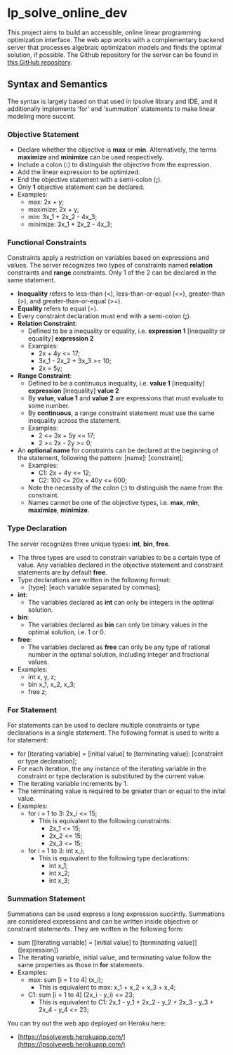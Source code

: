 # lp_solve_online_dev

This project aims to build an accessible, online linear programming optimization interface.
The web app works with a complementary backend server that processes algebraic optimization models and finds the optimal solution, if possible. The Github repository for the server can be found in [this GitHub repository](https://github.com/ayang4114/lp_solve_server_dev/tree/master).

## Syntax and Semantics

The syntax is largely based on that used in lpsolve library and IDE, and it additionally implements 'for' and 'summation' statements to make linear modeling more succint.

### Objective Statement
- Declare whether the objective is **max** or **min**. Alternatively, the terms **maximize** and **minimize** can be used respectively.
- Include a colon (**:**) to distinguish the objective from the expression.
- Add the linear expression to be optimized.
- End the objective statement with a semi-colon (**;**).
- Only **1** objective statement can be declared.
- Examples:
  - max: 2x + y;
  - maximize: 2x + y;
  - min: 3x_1 + 2x_2 - 4x_3;
  - minimize: 3x_1 + 2x_2 - 4x_3;

### Functional Constraints
Constraints apply a restriction on variables based on expressions and values. The server recognizes two types of constraints named **relation** constraints and **range** constraints. Only 1 of the 2 can be declared in the same statement.
- **Inequality** refers to less-than (<), less-than-or-equal (<=), greater-than (>), and greater-than-or-equal (>=).
- **Equality** refers to equal (=).
- Every constraint declaration must end with a semi-colon (**;**).
- **Relation Constraint**:
  - Defined to be a inequality or equality, i.e. __expression 1__ [inequality or equality] __expression 2__
  - Examples:
    - 2x + 4y <= 17;
    - 3x_1 - 2x_2 + 3x_3 >= 10;
    - 2x = 5y;
- **Range Constraint**:
  - Defined to be a continuous inequality, i.e. __value 1__ [inequality] __expression__ [inequality] __value 2__
  - By **value**, __value 1__ and __value 2__ are expressions that must evaluate to some number.
  - By **continuous**, a range constraint statement must use the same inequality across the statement.
  - Examples:
    - 2 <= 3x + 5y <= 17;
    - 2 >= 2x - 2y >= 0;
- An __optional name__ for constraints can be declared at the beginning of the statement, following the pattern: [name]: [constraint];
  - Examples:
    - C1: 2x + 4y <= 12;
    - C2: 100 <= 20x + 40y <= 600;
  - Note the necessity of the colon (**:**) to distinguish the name from the constraint.
  - Names cannot be one of the objective types, i.e. **max**, **min**, **maximize**, **minimize**.

### Type Declaration
The server recognizes three unique types: **int**, **bin**, **free**.
- The three types are used to constrain variables to be a certain type of value. Any variables declared in the objective statement and constraint statements are by default **free**. 
- Type declarations are written in the following format:
  - [type]: [each variable separated by commas];
- **int**:
  - The variables declared as **int** can only be integers in the optimal solution.
- **bin**:
  - The variables declared as **bin** can only be binary values in the optimal solution, i.e. 1 or 0.
- **free**:
  - The variables declared as **free** can only be any type of rational number in the optimal solution, including integer and fractional values.
- Examples:
  - int x, y, z;
  - bin x_1, x_2, x_3;
  - free z;
  
### For Statement
For statements can be used to declare multiple constraints or type declarations in a single statement. The following format is used to write a for statement:
- for [iterating variable] = [initial value] to [terminating value]: [constraint or type declaration];
- For each iteration, the any instance of the iterating variable in the constraint or type declaration is substituted by the current value. 
- The iterating variable increments by 1. 
- The terminating value is required to be greater than or equal to the inital value.
- Examples:
  - for i = 1 to 3: 2x_i <= 15;
    - This is equivalent to the following constraints:
      - 2x_1 <= 15;
      - 2x_2 <= 15;
      - 2x_3 <= 15;
  - for i = 1 to 3: int x_i;
    - This is equivalent to the following type declarations:
      - int x_1;
      - int x_2;
      - int x_3;

### Summation Statement
Summations can be used express a long expression succintly. Summations are considered expressions and can be written inside objective or constraint statements. They are written in the following form:
- sum [[iterating variable] = [initial value] to [terminating value]] ([expression])
- The iterating variable, initial value, and terminating value follow the same properties as those in **for** statements.
- Examples: 
  - max: sum [i = 1 to 4] (x_i);
    - This is equivalent to max: x_1 + x_2 + x_3 + x_4; 
  - C1: sum [i = 1 to 4] (2x_i - y_i) <= 23;
    - This is equivalent to C1: 2x_1 - y_1 + 2x_2 - y_2 + 2x_3 - y_3 + 2x_4 - y_4 <= 23;  

You can try out the web app deployed on Heroku here:
- [https://lpsolveweb.herokuapp.com/](https://lpsolveweb.herokuapp.com/)

